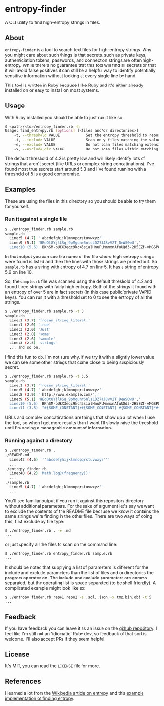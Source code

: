 # entropy-finder

A CLI utility to find high-entropy strings in files.

## About

`entropy-finder` is a tool to search text files for high-entropy strings. Why
you might care about such things is that secrets, such as private keys, authenticiation
tokens, passwords, and connection strings are often high-entropy. While there's no
guarantee that this tool will find all secrets or that it will avoid false positives
it can still be a helpful way to identify potentially sensitive information
without looking at every single line by hand.

This tool is written in Ruby because I like Ruby and it's either already installed
on or easy to install on most systems.

## Usage

With Ruby installed you should be able to just run it like so:

```bash
$ <path>/<to>/entropy_finder.rb -h
Usage: find_entropy.rb [options] [<files and/or directories>]
    -t, --threshold VALUE            Set the entropy threshold to report on (default: 4.2)
    -i, --include VALUE              Scan only files matching the value or values, e.g. ".cs" or ".rb,.json"
    -e, --exclude VALUE              Do not scan files matching extension e.g. ".css" or ".yml,.html"
    -x, --exclude_dir VALUE          Do not scan files within matching directories e.g. "bin" or "obj,cache"
```
The default threshold of 4.2 is pretty low and will likely identify lots of strings that aren't
secret (like URLs or complex string concatinations). I've found most true secrets start around
5.3 and I've found running with a threshold of 5 is a good compromise.

## Examples

These are using the files in this directory so you should be able to try them for yourself.

### Run it against a single file

```bash
$ ./entropy_finder.rb sample.rb
sample.rb
  Line:5 (4.7) ''abcdefghijklmnopqrstuvwxyz''
  Line:9 (5.1) 'HEdOt8Yjl8Sq_9pMgunr6nlsLDZ78J8vV2T_DeWS0wU','
  Line:10 (5.6) 'BKhSM-bUKX3eqc9kc46sialHnuPLMmmxnAfuUQd3-2H5EZf-vMGSP8TqB1yvO_NNgP9air_g...'
```

In that output you can see the name of the file where high-entropy strings were found is listed and
then the lines with those strings are printed out. So `sample.rb` has a string with entropy of 4.7
on line 5. It has a string of entropy 5.6 on line 10.

So, the `sample.rb` file was scanned using the default threshold of 4.2 and found three strings with
fairly high entropy. Both of the strings it found with an entropy of over 5 are in fact secrets (in
this case public/private VAPID keys). You can run it with a threshold set to 0 to see the entropy of
all the strings.

```bash
$ ./entropy_finder.rb sample.rb -t 0
sample.rb
  Line:1 (3.7) 'frozen_string_literal:'
  Line:1 (2.0) 'true'
  Line:3 (2.0) 'Just'
  Line:3 (2.0) 'some'
  Line:3 (2.6) 'sample'
  Line:3 (2.5) 'strings'
  ... and so on.
```

I find this fun to do. I'm not sure why. If we try it with a slightly lower value we can see some
other strings that come close to being suspiciously secret.

```bash
$ ./entropy_finder.rb sample.rb -t 3.5
sample.rb
  Line:1 (3.7) 'frozen_string_literal:'
  Line:5 (4.7) ''abcdefghijklmnopqrstuvwxyz''
  Line:8 (3.9) ''http://www.example.com/','
  Line:9 (5.1) 'HEdOt8Yjl8Sq_9pMgunr6nlsLDZ78J8vV2T_DeWS0wU','
  Line:10 (5.6) 'BKhSM-bUKX3eqc9kc46sialHnuPLMmmxnAfuUQd3-2H5EZf-vMGSP8TqB1yvO_NNgP9air_g...'
  Line:11 (3.8) '"#{SOME_CONSTANT}+#{SOME_CONSTANT}-#{SOME_CONSTANT}*#{SOME_CONSTANT}/#{S...'
```

URLs and complex concatinations are things that show up a lot when I use the tool, so when I get
more results than I want I'll slowly raise the threshold until I'm seeing a manageable amount of
information.

### Running against a directory

```bash
$ ./entropy_finder.rb .
./README.md
  Line:42 (4.6) '''abcdefghijklmnopqrstuvwxyz'''
  ...
./entropy_finder.rb
  Line:40 (4.2) 'Math.log2(frequency))'
  ...
./sample.rb
  Line:5 (4.7) ''abcdefghijklmnopqrstuvwxyz''
  ...
```

You'll see familiar output if you run it against this repository directory without additional
parameters. For the sake of argument let's say we want to exclude the contents of the README
file because we know it contains the same strings we're finding in the other files. There are
two ways of doing this, first exclude by file type:

```bash
$ ./entropy_finder.rb . -e .md
...
```

or just specify all the files to scan on the command line:

```bash
$ ./entropy_finder.rb entropy_finder.rb sample.rb 
...
```

It should be noted that supplying a list of parameters is different for the include and exclude
parameters than the list of files and or directories the program operates on. The include
and exclude parameters are comma separated, but the operating list is space separated (to be
shell friendly). A complicated example might look like so:

```bash
$ ./entropy_finder.rb repo1 repo2 -e .sql,.json -x tmp,bin,obj -t 5
...
```

## Feedback

If you have feedback you can leave it as an issue on the
[github repository](https://github.com/michaellitherland/entropy-finder). I feel like I'm still
not an 'idiomatic' Ruby dev, so feedback of that sort is welcome. I'll also accept PRs if they
seem helpful.

## License

It's MIT, you can read the `LICENSE` file for more.

## References

I learned a lot from the
[Wikipedia article on entropy](https://en.wikipedia.org/wiki/Entropy_(information_theory))
and this
[example implementation of finding entropy](https://www.drdobbs.com/security/entropy/184408492).
